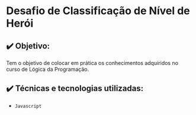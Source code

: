 # Desafio de Classificação de Nível de Herói

## ✔️ Objetivo:

 Tem o objetivo de colocar em prática os conhecimentos adquiridos no curso de Lógica da Programação.

## ✔️ Técnicas e tecnologias utilizadas:

- ``Javascript``
